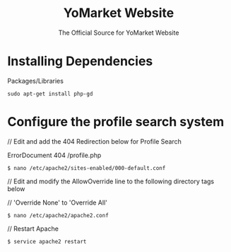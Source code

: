 <div align="center">
 <h1> YoMarket Website </h1>
 <p> The Official Source for YoMarket Website</p>
</div>

 # Installing Dependencies

<p>Packages/Libraries</p>

```
sudo apt-get install php-gd
```

# Configure the profile search system

<p>// Edit and add the 404 Redirection below for Profile Search</p>
<p>ErrorDocument 404 /profile.php</p>

```
$ nano /etc/apache2/sites-enabled/000-default.conf
```

<p>// Edit and modify the AllowOverride line to the following directory tags below</p>
<p>// 'Override None' to 'Override All'</p>

```
$ nano /etc/apache2/apache2.conf
```

<p>// Restart Apache</p>

```
$ service apache2 restart
```

